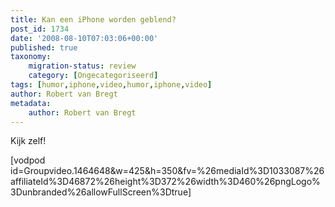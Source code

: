```yaml
---
title: Kan een iPhone worden geblend?
post_id: 1734
date: '2008-08-10T07:03:06+00:00'
published: true
taxonomy:
    migration-status: review
    category: [Ongecategoriseerd]
tags: [humor,iphone,video,humor,iphone,video]
author: Robert van Bregt
metadata:
    author: Robert van Bregt
---
```

Kijk zelf!

 [vodpod id=Groupvideo.1464648&w=425&h=350&fv=%26mediaId%3D1033087%26affiliateId%3D46872%26height%3D372%26width%3D460%26pngLogo%3Dunbranded%26allowFullScreen%3Dtrue]